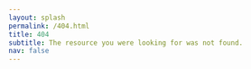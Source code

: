 ```yaml
---
layout: splash
permalink: /404.html
title: 404
subtitle: The resource you were looking for was not found.
nav: false
---
```

